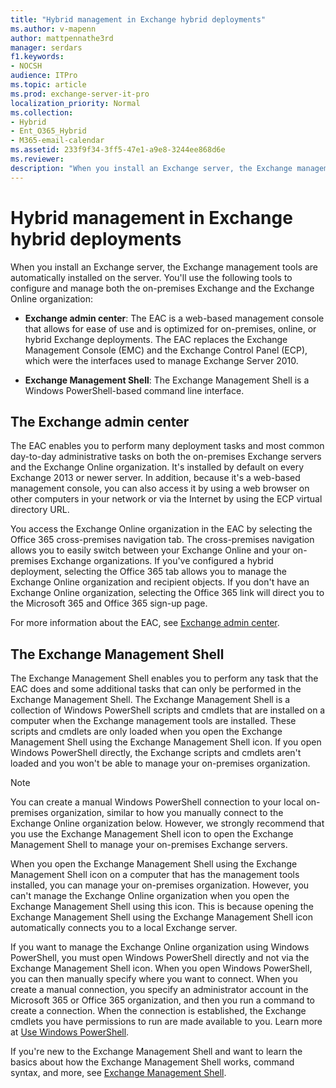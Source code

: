 ```yaml
---
title: "Hybrid management in Exchange hybrid deployments"
ms.author: v-mapenn
author: mattpennathe3rd
manager: serdars
f1.keywords:
- NOCSH
audience: ITPro
ms.topic: article
ms.prod: exchange-server-it-pro
localization_priority: Normal
ms.collection:
- Hybrid
- Ent_O365_Hybrid
- M365-email-calendar
ms.assetid: 233f9f34-3ff5-47e1-a9e8-3244ee868d6e
ms.reviewer:
description: "When you install an Exchange server, the Exchange management tools are automatically installed on the server. You'll use the following tools to configure and manage both the on-premises Exchange and the Exchange Online organization:"
---
```


# Hybrid management in Exchange hybrid deployments

When you install an Exchange server, the Exchange management tools are automatically installed on the server. You'll use the following tools to configure and manage both the on-premises Exchange and the Exchange Online organization:

- **Exchange admin center**: The EAC is a web-based management console that allows for ease of use and is optimized for on-premises, online, or hybrid Exchange deployments. The EAC replaces the Exchange Management Console (EMC) and the Exchange Control Panel (ECP), which were the interfaces used to manage Exchange Server 2010.

- **Exchange Management Shell**: The Exchange Management Shell is a Windows PowerShell-based command line interface.

## The Exchange admin center

The EAC enables you to perform many deployment tasks and most common day-to-day administrative tasks on both the on-premises Exchange servers and the Exchange Online organization. It's installed by default on every Exchange 2013 or newer server. In addition, because it's a web-based management console, you can also access it by using a web browser on other computers in your network or via the Internet by using the ECP virtual directory URL.

You access the Exchange Online organization in the EAC by selecting the Office 365 cross-premises navigation tab. The cross-premises navigation allows you to easily switch between your Exchange Online and your on-premises Exchange organizations. If you've configured a hybrid deployment, selecting the Office 365 tab allows you to manage the Exchange Online organization and recipient objects. If you don't have an Exchange Online organization, selecting the Office 365 link will direct you to the Microsoft 365 and Office 365 sign-up page.

For more information about the EAC, see [Exchange admin center](https://docs.microsoft.com/exchange/architecture/client-access/exchange-admin-center).

## The Exchange Management Shell

The Exchange Management Shell enables you to perform any task that the EAC does and some additional tasks that can only be performed in the Exchange Management Shell. The Exchange Management Shell is a collection of Windows PowerShell scripts and cmdlets that are installed on a computer when the Exchange management tools are installed. These scripts and cmdlets are only loaded when you open the Exchange Management Shell using the Exchange Management Shell icon. If you open Windows PowerShell directly, the Exchange scripts and cmdlets aren't loaded and you won't be able to manage your on-premises organization.

> [!NOTE]
> You can create a manual Windows PowerShell connection to your local on-premises organization, similar to how you manually connect to the Exchange Online organization below. However, we strongly recommend that you use the Exchange Management Shell icon to open the Exchange Management Shell to manage your on-premises Exchange servers.

When you open the Exchange Management Shell using the Exchange Management Shell icon on a computer that has the management tools installed, you can manage your on-premises organization. However, you can't manage the Exchange Online organization when you open the Exchange Management Shell using this icon. This is because opening the Exchange Management Shell using the Exchange Management Shell icon automatically connects you to a local Exchange server.

If you want to manage the Exchange Online organization using Windows PowerShell, you must open Windows PowerShell directly and not via the Exchange Management Shell icon. When you open Windows PowerShell, you can then manually specify where you want to connect. When you create a manual connection, you specify an administrator account in the Microsoft 365 or Office 365 organization, and then you run a command to create a connection. When the connection is established, the Exchange cmdlets you have permissions to run are made available to you. Learn more at [Use Windows PowerShell](https://go.microsoft.com/fwlink/p/?LinkId=209660).

If you're new to the Exchange Management Shell and want to learn the basics about how the Exchange Management Shell works, command syntax, and more, see [Exchange Management Shell](https://docs.microsoft.com/powershell/exchange/exchange-server/exchange-management-shell).
